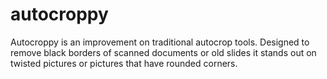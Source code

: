 autocroppy
==========

Autocroppy is an improvement on traditional autocrop tools. Designed to remove black borders of scanned documents or old slides it stands out on twisted pictures or pictures that have rounded corners.
